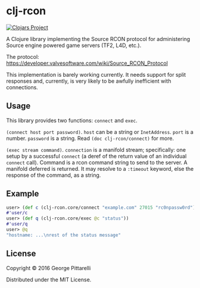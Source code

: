 # clj-rcon

[![Clojars Project](http://clojars.org/clj-rcon/latest-version.svg)](http://clojars.org/clj-rcon)

A Clojure library implementing the Source RCON protocol for
administering Source engine powered game servers (TF2, L4D, etc.).

The protocol: https://developer.valvesoftware.com/wiki/Source_RCON_Protocol

This implementation is barely working currently. It needs support for
split responses and, currently, is very likely to be awfully
inefficient with connections.

## Usage

This library provides two functions: `connect` and `exec`.

`(connect host port password)`. `host` can be a string or
`InetAddress`. `port` is a number. `password` is a string. Read `(doc
clj-rcon/connect)` for more.

`(exec stream command)`. `connection` is a manifold stream;
specifically: one setup by a successful `connect` (a deref of the
return value of an individual `connect` call). Command is a rcon
command string to send to the server. A manifold deferred is
returned. It may resolve to a `:timeout` keyword, else the response of
the command, as a string.

## Example

```clojure
user> (def c (clj-rcon.core/connect "example.com" 27015 "rc0npassw0rd"))
#'user/c
user> (def q (clj-rcon.core/exec @c "status"))
#'user/q
user> @q
"hostname: ...\nrest of the status message"
```

## License

Copyright © 2016 George Pittarelli

Distributed under the MIT License.
